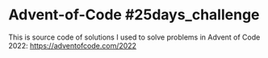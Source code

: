 # Advent-of-Code #25days_challenge
This is source code of solutions I used to solve problems in Advent of Code 2022: https://adventofcode.com/2022
